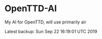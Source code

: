 # OpenTTD-AI
My AI for OpenTTD, will use primarily air

Latest backup: Sun Sep 22 16:19:01 UTC 2019
